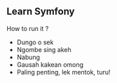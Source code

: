 Learn Symfony
---

How to run it ?   

- Dungo o sek   
- Ngombe sing akeh   
- Nabung   
- Gausah kakean omong   
- Paling penting, lek mentok, turu!
